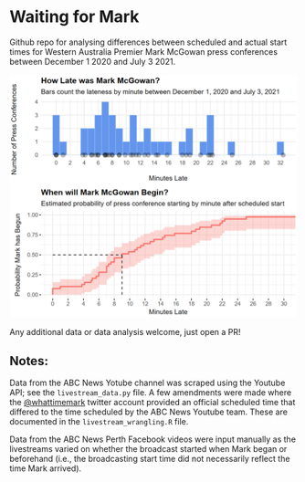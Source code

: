 # Waiting for Mark

Github repo for analysing differences between scheduled and actual start times for Western Australia Premier Mark McGowan press conferences between December 1 2020 and July 3 2021.

![Plot of Mark McGowan Press Conference Lateness. Median wait time of 9 minutes plus or minus 5.9 median average deviation](https://raw.githubusercontent.com/awhug/Waiting_for_Mark/main/analysis/lateness_plots.png)

Any additional data or data analysis welcome, just open a PR!

## Notes:

Data from the ABC News Yotube channel was scraped using the Youtube API; see the `livestream_data.py` file. A few amendments were made where the [@whattimemark](https://twitter.com/WhatTimeMark) twitter account provided an official scheduled time that differed to the time scheduled by the ABC News Youtube team. These are documented in the `livestream_wrangling.R` file.

Data from the ABC News Perth Facebook videos were input manually as the livestreams varied on whether the broadcast started when Mark began or beforehand (i.e., the broadcasting start time did not necessarily reflect the time Mark arrived).
